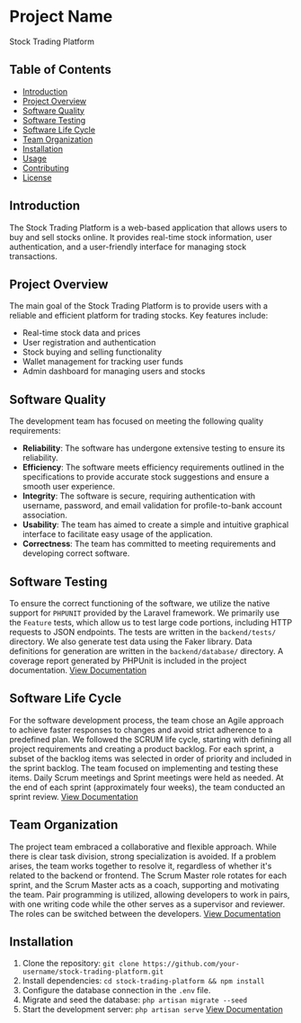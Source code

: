 # Project Name

Stock Trading Platform

## Table of Contents
- [Introduction](#introduction)
- [Project Overview](#project-overview)
- [Software Quality](#software-quality)
- [Software Testing](#software-testing)
- [Software Life Cycle](#software-life-cycle)
- [Team Organization](#team-organization)
- [Installation](#installation)
- [Usage](#usage)
- [Contributing](#contributing)
- [License](#license)

## Introduction
The Stock Trading Platform is a web-based application that allows users to buy and sell stocks online. It provides real-time stock information, user authentication, and a user-friendly interface for managing stock transactions.

## Project Overview
The main goal of the Stock Trading Platform is to provide users with a reliable and efficient platform for trading stocks. Key features include:
- Real-time stock data and prices
- User registration and authentication
- Stock buying and selling functionality
- Wallet management for tracking user funds
- Admin dashboard for managing users and stocks

## Software Quality
The development team has focused on meeting the following quality requirements:
- **Reliability**: The software has undergone extensive testing to ensure its reliability.
- **Efficiency**: The software meets efficiency requirements outlined in the specifications to provide accurate stock suggestions and ensure a smooth user experience.
- **Integrity**: The software is secure, requiring authentication with username, password, and email validation for profile-to-bank account association.
- **Usability**: The team has aimed to create a simple and intuitive graphical interface to facilitate easy usage of the application.
- **Correctness**: The team has committed to meeting requirements and developing correct software.

## Software Testing
To ensure the correct functioning of the software, we utilize the native support for `PHPUNIT` provided by the Laravel framework. We primarily use the `Feature` tests, which allow us to test large code portions, including HTTP requests to JSON endpoints. The tests are written in the `backend/tests/` directory. We also generate test data using the Faker library. Data definitions for generation are written in the `backend/database/` directory. A coverage report generated by PHPUnit is included in the project documentation. [View Documentation](documentation/software-testing.md)

## Software Life Cycle
For the software development process, the team chose an Agile approach to achieve faster responses to changes and avoid strict adherence to a predefined plan. We followed the SCRUM life cycle, starting with defining all project requirements and creating a product backlog. For each sprint, a subset of the backlog items was selected in order of priority and included in the sprint backlog. The team focused on implementing and testing these items. Daily Scrum meetings and Sprint meetings were held as needed. At the end of each sprint (approximately four weeks), the team conducted an sprint review. [View Documentation](documentation/software-life-cycle.md)

## Team Organization
The project team embraced a collaborative and flexible approach. While there is clear task division, strong specialization is avoided. If a problem arises, the team works together to resolve it, regardless of whether it's related to the backend or frontend. The Scrum Master role rotates for each sprint, and the Scrum Master acts as a coach, supporting and motivating the team. Pair programming is utilized, allowing developers to work in pairs, with one writing code while the other serves as a supervisor and reviewer. The roles can be switched between the developers. [View Documentation](documentation/team-organization.md)

## Installation
1. Clone the repository: `git clone https://github.com/your-username/stock-trading-platform.git`
2. Install dependencies: `cd stock-trading-platform && npm install`
3. Configure the database connection in the `.env` file.
4. Migrate and seed the database: `php artisan migrate --seed`
5. Start the development server: `php artisan serve` [View Documentation](documentation/installation.md)


